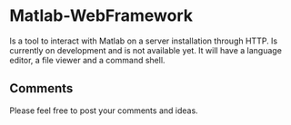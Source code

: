 # Matlab-WebFramework

Is a tool to interact with Matlab on a server installation through HTTP. Is currently on development and
is not available yet. It will have a language editor, a file viewer and a command shell.

## Comments
Please feel free to post your comments and ideas.